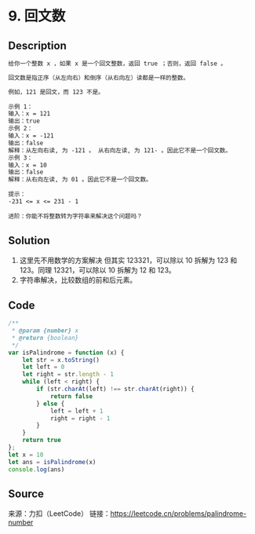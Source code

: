 # 9. 回文数

## Description

```Markdown
给你一个整数 x ，如果 x 是一个回文整数，返回 true ；否则，返回 false 。

回文数是指正序（从左向右）和倒序（从右向左）读都是一样的整数。

例如，121 是回文，而 123 不是。
 
示例 1：
输入：x = 121
输出：true
示例 2：
输入：x = -121
输出：false
解释：从左向右读, 为 -121 。 从右向左读, 为 121- 。因此它不是一个回文数。
示例 3：
输入：x = 10
输出：false
解释：从右向左读, 为 01 。因此它不是一个回文数。
 
提示：
-231 <= x <= 231 - 1
 
进阶：你能不将整数转为字符串来解决这个问题吗？
```

## Solution

1. 这里先不用数学的方案解决 但其实 123321，可以除以 10 拆解为 123 和 123。同理 12321，可以除以 10 拆解为 12 和 123。
2. 字符串解决，比较数组的前和后元素。

## Code

```JavaScript
/**
 * @param {number} x
 * @return {boolean}
 */
var isPalindrome = function (x) {
    let str = x.toString()
    let left = 0
    let right = str.length - 1
    while (left < right) {
        if (str.charAt(left) !== str.charAt(right)) {
            return false
        } else {
            left = left + 1
            right = right - 1
        }
    }
    return true
};
let x = 10
let ans = isPalindrome(x)
console.log(ans)
```

## Source

来源：力扣（LeetCode）
链接：https://leetcode.cn/problems/palindrome-number
